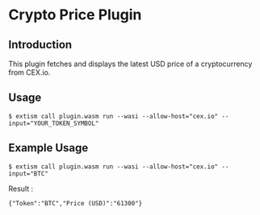 # Crypto Price Plugin

## Introduction

This plugin fetches and displays the latest USD price of a cryptocurrency from CEX.io.

## Usage
```shell
$ extism call plugin.wasm run --wasi --allow-host="cex.io" --input="YOUR_TOKEN_SYMBOL"
```

## Example Usage
```shell
$ extism call plugin.wasm run --wasi --allow-host="cex.io" --input="BTC"
```

Result :

```
{"Token":"BTC","Price (USD)":"61300"}
```
